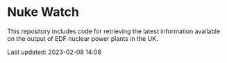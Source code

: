 # Nuke Watch

This repository includes code for retrieving the latest information available on the output of EDF nuclear power plants in the UK.

Last updated: 2023-02-08 14:08